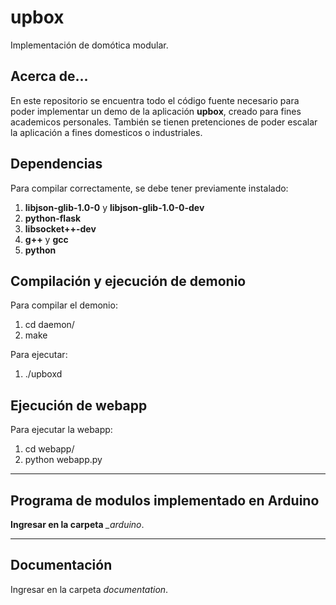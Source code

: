 upbox
=============
Implementación de domótica modular.

Acerca de...
-------------
En este repositorio se encuentra todo el código fuente necesario para poder implementar un demo de la aplicación **upbox**, creado para fines academicos personales.
También se tienen pretenciones de poder escalar la aplicación a fines domesticos o industriales.

Dependencias
-------------
Para compilar correctamente, se debe tener previamente instalado:

1.  **libjson-glib-1.0-0** y **libjson-glib-1.0-0-dev**
2.  **python-flask**
3.  **libsocket++-dev**
4.  **g++** y **gcc**
5.  **python**

Compilación y ejecución de demonio
-------------
Para compilar el demonio:

1.  cd daemon/
2.  make

Para ejecutar:

1.  ./upboxd

Ejecución de webapp
-------------
Para ejecutar la webapp:

1.  cd webapp/
2.  python webapp.py

-------------

Programa de modulos implementado en Arduino
-------------
**Ingresar en la carpeta** *_arduino*.

-------------

Documentación
-------------
Ingresar en la carpeta *documentation*.
